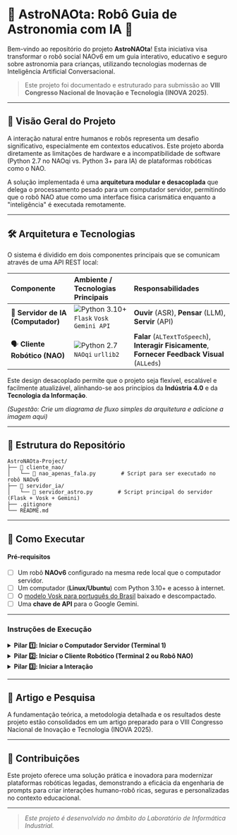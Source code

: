 # 🤖 AstroNAOta: Robô Guia de Astronomia com IA 🌠

Bem-vindo ao repositório do projeto **AstroNAOta**! Esta iniciativa visa transformar o robô social NAOv6 em um guia interativo, educativo e seguro sobre astronomia para crianças, utilizando tecnologias modernas de Inteligência Artificial Conversacional.

> Este projeto foi documentado e estruturado para submissão ao **VIII Congresso Nacional de Inovação e Tecnologia (INOVA 2025)**.

---

## 🎯 Visão Geral do Projeto

A interação natural entre humanos e robôs representa um desafio significativo, especialmente em contextos educativos. Este projeto aborda diretamente as limitações de hardware e a incompatibilidade de software (Python 2.7 no NAOqi vs. Python 3+ para IA) de plataformas robóticas como o NAO.

A solução implementada é uma **arquitetura modular e desacoplada** que delega o processamento pesado para um computador servidor, permitindo que o robô NAO atue como uma interface física carismática enquanto a "inteligência" é executada remotamente.

---

## 🛠️ Arquitetura e Tecnologias

O sistema é dividido em dois componentes principais que se comunicam através de uma API REST local:

| Componente | Ambiente / Tecnologias Principais | Responsabilidades |
| :--- | :--- | :--- |
| 🧠 **Servidor de IA (Computador)** | ![Python 3.10+](https://img.shields.io/badge/Python-3.10%2B-blue?logo=python) `Flask` `Vosk` `Gemini API` | **Ouvir** (ASR), **Pensar** (LLM), **Servir** (API) |
| 🗣️ **Cliente Robótico (NAO)** | ![Python 2.7](https://img.shields.io/badge/Python-2.7-orange?logo=python) `NAOqi` `urllib2` | **Falar** (`ALTextToSpeech`), **Interagir Fisicamente**, **Fornecer Feedback Visual** (`ALLeds`) |

Este design desacoplado permite que o projeto seja flexível, escalável e facilmente atualizável, alinhando-se aos princípios da **Indústria 4.0** e da **Tecnologia da Informação**.

*(Sugestão: Crie um diagrama de fluxo simples da arquitetura e adicione a imagem aqui)*

---

## 📂 Estrutura do Repositório

```
AstroNAOta-Project/
├── 📁 cliente_nao/
│   └── 📜 nao_apenas_fala.py        # Script para ser executado no robô NAOv6
├── 📁 servidor_ia/
│   └── 📜 servidor_astro.py        # Script principal do servidor (Flask + Vosk + Gemini)
├── .gitignore
└── README.md
```

---

## 🚀 Como Executar

#### **Pré-requisitos**
- [ ] Um robô **NAOv6** configurado na mesma rede local que o computador servidor.
- [ ] Um computador (**Linux/Ubuntu**) com Python 3.10+ e acesso à internet.
- [ ] O [modelo Vosk para português do Brasil](https://alphacephei.com/vosk/models) baixado e descompactado.
- [ ] Uma **chave de API** para o Google Gemini.

---

### **Instruções de Execução**

<details>
<summary><strong>Pilar 1️⃣: Iniciar o Computador Servidor (Terminal 1)</strong></summary>

1.  Navegue até a pasta do projeto e crie/ative um ambiente virtual:
    ```bash
    cd /caminho/para/AstroNAOta-Project
    python3 -m venv env_llm_py3
    source env_llm_py3/bin/activate
    ```
2.  Instale as dependências:
    ```bash
    pip install google-generativeai vosk pyaudio flask
    ```
3.  Defina sua chave de API do Google como uma variável de ambiente:
    ```bash
    export GOOGLE_API_KEY="SUA_CHAVE_DE_API_AQUI"
    ```
4.  No script `servidor_ia/servidor_astro.py`, ajuste a variável `VOSK_MODEL_PATH` para o caminho correto da sua pasta do modelo Vosk.
5.  Inicie o servidor e aguarde a mensagem de "SERVIDOR PRONTO":
    ```bash
    python3 servidor_ia/servidor_astro.py
    ```
    > **Nota:** Deixe este terminal rodando. Ele é o cérebro do AstroNAOta!

</details>

<details>
<summary><strong>Pilar 2️⃣: Iniciar o Cliente Robótico (Terminal 2 ou Robô NAO)</strong></summary>

1.  Transfira o script `cliente_nao/nao_apenas_fala.py` para o seu robô.
2.  **IMPORTANTE:** Edite o script e ajuste as variáveis `ROBOT_IP` e `FLASK_SERVER_IP` para os IPs corretos da sua rede.
3.  Execute o script no robô:
    ```bash
    python nao_apenas_fala.py
    ```
    > O AstroNAOta fará sua apresentação e começará a verificar o servidor.

</details>

<details>
<summary><strong>Pilar 3️⃣: Iniciar a Interação</strong></summary>

1.  No terminal do **servidor** (Terminal 1), pressione **Enter**.
2.  A mensagem `... Microfone ATIVADO...` aparecerá.
3.  **Fale sua pergunta de astronomia** claramente para o microfone do computador.
4.  O robô NAO receberá e falará a resposta gerada pelo AstroNAOta!
5.  Para fazer uma nova pergunta, basta pressionar `Enter` novamente no terminal do servidor.

</details>

---

## 📄 Artigo e Pesquisa

A fundamentação teórica, a metodologia detalhada e os resultados deste projeto estão consolidados em um artigo preparado para o VIII Congresso Nacional de Inovação e Tecnologia (INOVA 2025).

---

## 🌟 Contribuições

Este projeto oferece uma solução prática e inovadora para modernizar plataformas robóticas legadas, demonstrando a eficácia da engenharia de prompts para criar interações humano-robô ricas, seguras e personalizadas no contexto educacional.

---
> *Este projeto é desenvolvido no âmbito do Laboratório de Informática Industrial.*